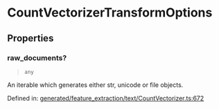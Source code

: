 # CountVectorizerTransformOptions

## Properties

### raw\_documents?

> `any`

An iterable which generates either str, unicode or file objects.

Defined in:  [generated/feature\_extraction/text/CountVectorizer.ts:672](https://github.com/transitive-bullshit/scikit-learn-ts/blob/92ab806/packages/sklearn/src/generated/feature_extraction/text/CountVectorizer.ts#L672)
